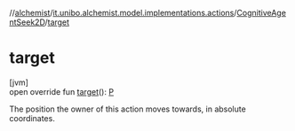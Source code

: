 //[alchemist](../../../index.md)/[it.unibo.alchemist.model.implementations.actions](../index.md)/[CognitiveAgentSeek2D](index.md)/[target](target.md)

# target

[jvm]\
open override fun [target](target.md)(): [P](index.md)

The position the owner of this action moves towards, in absolute coordinates.
